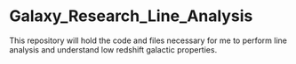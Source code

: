 # Galaxy_Research_Line_Analysis
This repository will hold the code and files necessary for me to perform line analysis and understand low redshift galactic properties.
